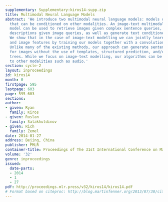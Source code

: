 ```yaml
---
supplementary: Supplementary:kiros14-supp.zip
title: Multimodal Neural Language Models
abstract: 'We introduce two multimodal neural language models: models of natural language
  that can be conditioned on other modalities. An image-text multimodal neural language
  model can be used to retrieve images given complex sentence queries, retrieve phrase
  descriptions given image queries, as well as generate text conditioned on images.
  We show that in the case of image-text modelling we can jointly learn word representations
  and image features by training our models together with a convolutional network.
  Unlike many of the existing methods, our approach can generate sentence descriptions
  for images without the use of templates, structured prediction, and/or syntactic
  trees. While we focus on image-text modelling, our algorithms can be easily applied
  to other modalities such as audio.'
section: cycle-2
layout: inproceedings
id: kiros14
month: 0
firstpage: 595
lastpage: 603
page: 595-603
sections: 
author:
- given: Ryan
  family: Kiros
- given: Ruslan
  family: Salakhutdinov
- given: Rich
  family: Zemel
date: 2014-01-27
address: Bejing, China
publisher: PMLR
container-title: Proceedings of The 31st International Conference on Machine Learning
volume: '32'
genre: inproceedings
issued:
  date-parts:
  - 2014
  - 1
  - 27
pdf: http://proceedings.mlr.press/v32/kiros14/kiros14.pdf
# Format based on citeproc: http://blog.martinfenner.org/2013/07/30/citeproc-yaml-for-bibliographies/
---
```

